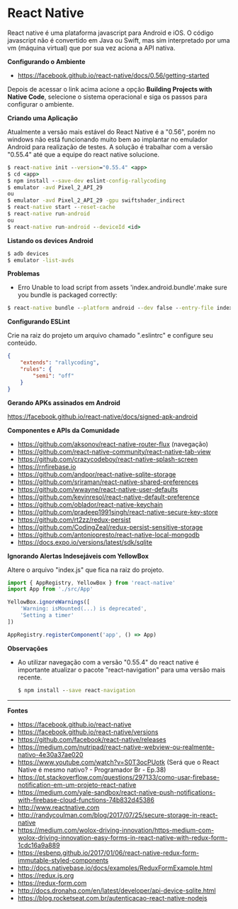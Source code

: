 # React Native

React native é uma plataforma javascript para Android e iOS. O código javascript não é convertido em Java ou Swift, mas sim interpretado por uma vm (máquina virtual) que por sua vez aciona a API nativa.

**Configurando o Ambiente**  

- https://facebook.github.io/react-native/docs/0.56/getting-started

Depois de acessar o link acima acione a opção **Building Projects with Native Code**, selecione o sistema operacional e siga os passos para configurar o ambiente.

**Criando uma Aplicação**  

Atualmente a versão mais estável do React Native é a "0.56", porém no windows não está funcionando muito bem ao implantar no emulador Android para realização de testes. A solução é trabalhar com a versão "0.55.4" até que a equipe do react native solucione.

```cmd
$ react-native init --version="0.55.4" <app>
$ cd <app>
$ npm install --save-dev eslint-config-rallycoding
$ emulator -avd Pixel_2_API_29
ou 
$ emulator -avd Pixel_2_API_29 -gpu swiftshader_indirect
$ react-native start --reset-cache
$ react-native run-android
ou 
$ react-native run-android --deviceId <id>
```  

**Listando os devices Android**

```cmd
$ adb devices
$ emulator -list-avds
```

**Problemas**
- Erro Unable to load script from assets 'index.android.bundle'.make sure you bundle is packaged correctly:
```cmd
$ react-native bundle --platform android --dev false --entry-file index.js --bundle-output android/app/src/main/assets/index.android.bundle --assets-dest android/app/src/main/res
```

**Configurando ESLint**  

Crie na raiz do projeto um arquivo chamado ".eslintrc" e configure seu conteúdo.

```json
{
    "extends": "rallycoding",
    "rules": {
        "semi": "off"
    }
}
```

**Gerando APKs assinados em Android**  

https://facebook.github.io/react-native/docs/signed-apk-android 

**Componentes e APIs da Comunidade**  

- https://github.com/aksonov/react-native-router-flux (navegação)  
- https://github.com/react-native-community/react-native-tab-view
- https://github.com/crazycodeboy/react-native-splash-screen
- https://rnfirebase.io  
- https://github.com/andpor/react-native-sqlite-storage  
- https://github.com/sriraman/react-native-shared-preferences  
- https://github.com/wwayne/react-native-user-defaults  
- https://github.com/kevinresol/react-native-default-preference  
- https://github.com/oblador/react-native-keychain  
- https://github.com/pradeep1991singh/react-native-secure-key-store  
- https://github.com/rt2zz/redux-persist
- https://github.com/CodingZeal/redux-persist-sensitive-storage
- https://github.com/antoniopresto/react-native-local-mongodb
- https://docs.expo.io/versions/latest/sdk/sqlite

**Ignorando Alertas Indesejáveis com YellowBox**  

Altere o arquivo "index.js" que fica na raiz do projeto.

```javascript
import { AppRegistry, YellowBox } from 'react-native'
import App from './src/App'

YellowBox.ignoreWarnings([
    'Warning: isMounted(...) is deprecated',
    'Setting a timer'
])

AppRegistry.registerComponent('app', () => App)
```

**Observações**  

- Ao utilizar navegação com a versão "0.55.4" do react native é importante atualizar o pacote "react-navigation" para uma versão mais recente.  
    ```cmd  
    $ npm install --save react-navigation
    ```  

--- 

**Fontes**   

- https://facebook.github.io/react-native  
- https://facebook.github.io/react-native/versions  
- https://github.com/facebook/react-native/releases  
- https://medium.com/nutripad/react-native-webview-ou-realmente-nativo-4e30a37ae020  
- https://www.youtube.com/watch?v=S0T3ocPUotk (Será que o React Native é mesmo nativo? - Programador Br - Ep.38)  
- https://pt.stackoverflow.com/questions/297133/como-usar-firebase-notification-em-um-projeto-react-native 
- https://medium.com/yale-sandbox/react-native-push-notifications-with-firebase-cloud-functions-74b832d45386 
- http://www.reactnative.com 
- http://randycoulman.com/blog/2017/07/25/secure-storage-in-react-native 
- https://medium.com/wolox-driving-innovation/https-medium-com-wolox-driving-innovation-easy-forms-in-react-native-with-redux-form-1cdc16a9a889
- https://esbenp.github.io/2017/01/06/react-native-redux-form-immutable-styled-components
- http://docs.nativebase.io/docs/examples/ReduxFormExample.html
- https://redux.js.org 
- https://redux-form.com
- http://docs.dronahq.com/en/latest/developer/api-device-sqlite.html
- https://blog.rocketseat.com.br/autenticacao-react-native-nodejs
